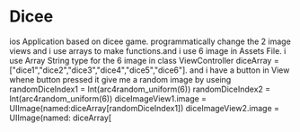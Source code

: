 # Dicee
ios Application based on dicee game. programmatically change the  2 image views and i use arrays to make functions.and i use 6 image in Assets File. i use Array String type for the 6 image in class ViewController
diceArray = ["dice1","dice2","dice3","dice4","dice5","dice6"]. and i have a button in View whene button pressed it give me a random image by useing   randomDiceIndex1 = Int(arc4random_uniform(6))
        randomDiceIndex2 = Int(arc4random_uniform(6))
        diceImageView1.image = UIImage(named:diceArray[randomDiceIndex1])
        diceImageView2.image = UIImage(named: diceArray[
